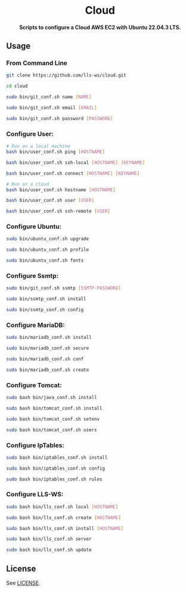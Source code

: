 <h1 align="center">
  Cloud
</h1>

<h4 align="center">
  Scripts to configure a Cloud AWS EC2 with Ubuntu 22.04.3 LTS.
</h4>


## Usage

### From Command Line

```bash
git clone https://github.com/lls-ws/cloud.git

cd cloud

sudo bin/git_conf.sh name [NAME]

sudo bin/git_conf.sh email [EMAIL]

sudo bin/git_conf.sh password [PASSWORD]

```

### Configure User:

```bash
# Run on a local machine
bash bin/user_conf.sh ping [HOSTNAME]

bash bin/user_conf.sh ssh-local [HOSTNAME] [KEYNAME]

bash bin/user_conf.sh connect [HOSTNAME] [KEYNAME]

# Run on a cloud
bash bin/user_conf.sh hostname [HOSTNAME]

bash bin/user_conf.sh user [USER]

bash bin/user_conf.sh ssh-remote [USER]

```

### Configure Ubuntu:

```bash
sudo bin/ubuntu_conf.sh upgrade

sudo bin/ubuntu_conf.sh profile

sudo bin/ubuntu_conf.sh fonts

```

### Configure Ssmtp:

```bash
sudo bin/git_conf.sh ssmtp [SSMTP-PASSWORD]

sudo bin/ssmtp_conf.sh install

sudo bin/ssmtp_conf.sh config

```

### Configure MariaDB:

```bash
sudo bin/mariadb_conf.sh install

sudo bin/mariadb_conf.sh secure

sudo bin/mariadb_conf.sh conf

sudo bin/mariadb_conf.sh create

```

### Configure Tomcat:

```bash
sudo bash bin/java_conf.sh install

sudo bash bin/tomcat_conf.sh install

sudo bash bin/tomcat_conf.sh setenv

sudo bash bin/tomcat_conf.sh users

```

### Configure IpTables:

```bash
sudo bash bin/iptables_conf.sh install

sudo bash bin/iptables_conf.sh config

sudo bash bin/iptables_conf.sh rules

```

### Configure LLS-WS:

```bash
sudo bash bin/lls_conf.sh local [HOSTNAME]

sudo bash bin/lls_conf.sh create [HOSTNAME]

sudo bash bin/lls_conf.sh install [HOSTNAME]

sudo bash bin/lls_conf.sh server

sudo bash bin/lls_conf.sh update

```


## License

See [LICENSE](LICENSE).
